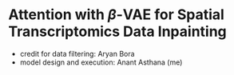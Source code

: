 # Attention with $\beta$-VAE for Spatial Transcriptomics Data Inpainting
* credit for data filtering: Aryan Bora
* model design and execution: Anant Asthana (me)
